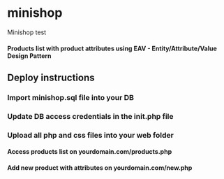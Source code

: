# minishop
Minishop test
#### Products list with product attributes using EAV - Entity/Attribute/Value Design Pattern

## Deploy instructions

### Import minishop.sql file into your DB
### Update DB access credentials in the init.php file
### Upload all php and css files into your web folder

#### Access products list on yourdomain.com/products.php
#### Add new product with attributes on yourdomain.com/new.php
